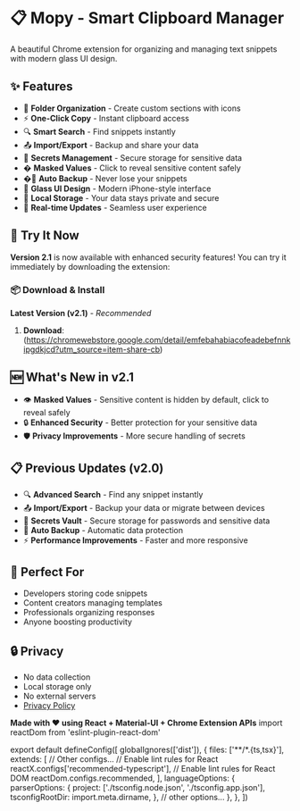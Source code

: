 # 📋 Mopy - Smart Clipboard Manager

A beautiful Chrome extension for organizing and managing text snippets with modern glass UI design.

## ✨ Features

- 📁 **Folder Organization** - Create custom sections with icons
- ⚡ **One-Click Copy** - Instant clipboard access
- 🔍 **Smart Search** - Find snippets instantly
- 📤 **Import/Export** - Backup and share your data
- 🔐 **Secrets Management** - Secure storage for sensitive data
- �️ **Masked Values** - Click to reveal sensitive content safely
- �💾 **Auto Backup** - Never lose your snippets
- 🎨 **Glass UI Design** - Modern iPhone-style interface
- 💾 **Local Storage** - Your data stays private and secure
- 🔄 **Real-time Updates** - Seamless user experience

## 🚀 Try It Now

**Version 2.1** is now available with enhanced security features! You can try it immediately by downloading the extension:

### 📦 Download & Install

**Latest Version (v2.1)** - _Recommended_

1. **Download**: (https://chromewebstore.google.com/detail/emfebahabiacofeadebefnnkipgdkjcd?utm_source=item-share-cb)

## 🆕 What's New in v2.1

- 👁️ **Masked Values** - Sensitive content is hidden by default, click to reveal safely
- 🔒 **Enhanced Security** - Better protection for your sensitive data
- 🛡️ **Privacy Improvements** - More secure handling of secrets

## 📋 Previous Updates (v2.0)

- 🔍 **Advanced Search** - Find any snippet instantly
- 📤 **Import/Export** - Backup your data or migrate between devices
- 🔐 **Secrets Vault** - Secure storage for passwords and sensitive data
- 💾 **Auto Backup** - Automatic data protection
- ⚡ **Performance Improvements** - Faster and more responsive

## 🎯 Perfect For

- Developers storing code snippets
- Content creators managing templates
- Professionals organizing responses
- Anyone boosting productivity

## 🔒 Privacy

- No data collection
- Local storage only
- No external servers
- [Privacy Policy](./privacy.html)


**Made with ❤️ using React + Material-UI + Chrome Extension APIs**
import reactDom from 'eslint-plugin-react-dom'

export default defineConfig([
globalIgnores(['dist']),
{
files: ['**/*.{ts,tsx}'],
extends: [
// Other configs...
// Enable lint rules for React
reactX.configs['recommended-typescript'],
// Enable lint rules for React DOM
reactDom.configs.recommended,
],
languageOptions: {
parserOptions: {
project: ['./tsconfig.node.json', './tsconfig.app.json'],
tsconfigRootDir: import.meta.dirname,
},
// other options...
},
},
])

```

```
